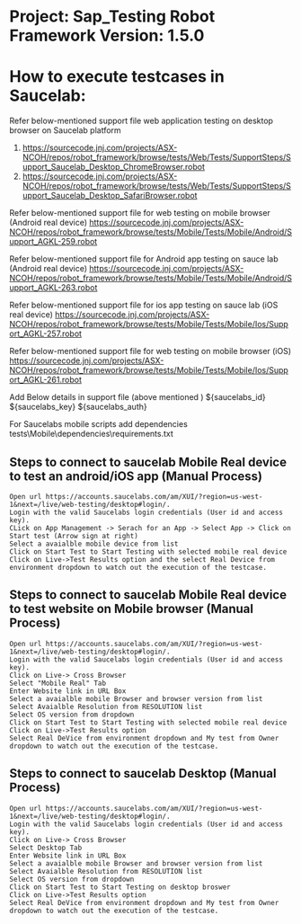 Project: Sap_Testing Robot Framework Version: 1.5.0
==========================================================================================

#  How to execute testcases in Saucelab:

Refer below-mentioned support file web application testing on desktop browser on Saucelab platform 
   1. https://sourcecode.jnj.com/projects/ASX-NCOH/repos/robot_framework/browse/tests/Web/Tests/SupportSteps/Support_Saucelab_Desktop_ChromeBrowser.robot
   2. https://sourcecode.jnj.com/projects/ASX-NCOH/repos/robot_framework/browse/tests/Web/Tests/SupportSteps/Support_Saucelab_Desktop_SafariBrowser.robot

Refer below-mentioned support file for web testing on mobile browser (Android real device)
   https://sourcecode.jnj.com/projects/ASX-NCOH/repos/robot_framework/browse/tests/Mobile/Tests/Mobile/Android/Support_AGKL-259.robot  

Refer below-mentioned support file for Android app testing on sauce lab (Android real device)
    https://sourcecode.jnj.com/projects/ASX-NCOH/repos/robot_framework/browse/tests/Mobile/Tests/Mobile/Android/Support_AGKL-263.robot

Refer below-mentioned support file for ios app testing on sauce lab (iOS real device)
    https://sourcecode.jnj.com/projects/ASX-NCOH/repos/robot_framework/browse/tests/Mobile/Tests/Mobile/Ios/Support_AGKL-257.robot

Refer below-mentioned support file for web testing on mobile browser (iOS)   
    https://sourcecode.jnj.com/projects/ASX-NCOH/repos/robot_framework/browse/tests/Mobile/Tests/Mobile/Ios/Support_AGKL-261.robot

Add Below details in support file (above mentioned )
    ${saucelabs_id}         <your saucelab id>
    ${saucelabs_key}         <your saucelab key>
    ${saucelabs_auth}        <your saucelab authorization>


For Saucelabs mobile scripts add dependencies
    tests\Mobile\dependencies\requirements.txt


##  Steps to connect to saucelab Mobile Real device to test an android/iOS app (Manual Process)
    Open url https://accounts.saucelabs.com/am/XUI/?region=us-west-1&next=/live/web-testing/desktop#login/.
    Login with the valid Saucelabs login credentials (User id and access key).
    CLick on App Management -> Serach for an App -> Select App -> Click on Start test (Arrow sign at right)
    Select a avaialble mobile device from list  
    Click on Start Test to Start Testing with selected mobile real device
    Click on Live->Test Results option and the select Real Device from environment dropdown to watch out the execution of the testcase.


##  Steps to connect to saucelab Mobile Real device to test website on Mobile browser (Manual Process)
    Open url https://accounts.saucelabs.com/am/XUI/?region=us-west-1&next=/live/web-testing/desktop#login/.
    Login with the valid Saucelabs login credentials (User id and access key).
    Click on Live-> Cross Browser
    Select "Mobile Real" Tab 
    Enter Website link in URL Box 
    Select a avaialble mobile Browser and browser version from list  
    Select Avaialble Resolution from RESOLUTION list
    Select OS version from dropdown
    Click on Start Test to Start Testing with selected mobile real device
    Click on Live->Test Results option 
    Select Real DeVice from environment dropdown and My test from Owner dropdown to watch out the execution of the testcase.

## Steps to connect to saucelab Desktop (Manual Process)
    Open url https://accounts.saucelabs.com/am/XUI/?region=us-west-1&next=/live/web-testing/desktop#login/.
    Login with the valid Saucelabs login credentials (User id and access key).
    Click on Live-> Cross Browser
    Select Desktop Tab 
    Enter Website link in URL Box 
    Select a avaialble mobile Browser and browser version from list  
    Select Avaialble Resolution from RESOLUTION list
    Select OS version from dropdown
    Click on Start Test to Start Testing on desktop broswer
    Click on Live->Test Results option 
    Select Real DeVice from environment dropdown and My test from Owner dropdown to watch out the execution of the testcase.
